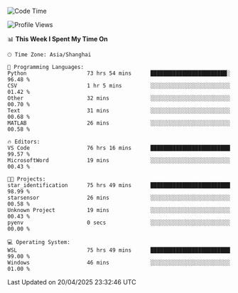 <!--START_SECTION:waka-->
![Code Time](http://img.shields.io/badge/Code%20Time-2%2C684%20hrs%2019%20mins-blue)

![Profile Views](http://img.shields.io/badge/Profile%20Views-0-blue)

📊 **This Week I Spent My Time On** 

```text
🕑︎ Time Zone: Asia/Shanghai

💬 Programming Languages: 
Python                   73 hrs 54 mins      ████████████████████████░   96.48 % 
CSV                      1 hr 5 mins         ░░░░░░░░░░░░░░░░░░░░░░░░░   01.42 % 
Other                    32 mins             ░░░░░░░░░░░░░░░░░░░░░░░░░   00.70 % 
Text                     31 mins             ░░░░░░░░░░░░░░░░░░░░░░░░░   00.68 % 
MATLAB                   26 mins             ░░░░░░░░░░░░░░░░░░░░░░░░░   00.58 % 

🔥 Editors: 
VS Code                  76 hrs 16 mins      █████████████████████████   99.57 % 
MicrosoftWord            19 mins             ░░░░░░░░░░░░░░░░░░░░░░░░░   00.43 % 

🐱‍💻 Projects: 
star_identification      75 hrs 49 mins      █████████████████████████   98.99 % 
starsensor               26 mins             ░░░░░░░░░░░░░░░░░░░░░░░░░   00.58 % 
Unknown Project          19 mins             ░░░░░░░░░░░░░░░░░░░░░░░░░   00.43 % 
pyenv                    0 secs              ░░░░░░░░░░░░░░░░░░░░░░░░░   00.00 % 

💻 Operating System: 
WSL                      75 hrs 49 mins      █████████████████████████   99.00 % 
Windows                  46 mins             ░░░░░░░░░░░░░░░░░░░░░░░░░   01.00 % 
```


 Last Updated on 20/04/2025 23:32:46 UTC
<!--END_SECTION:waka-->